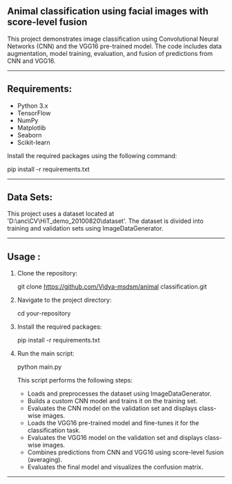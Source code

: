 Animal classification using facial images with score-level fusion
------------------------------------------------------------------

This project demonstrates image classification using Convolutional Neural Networks (CNN) and the VGG16 pre-trained model. The code includes data augmentation, model training, evaluation, and fusion of predictions from CNN and VGG16.

-------------
Requirements:
-------------

- Python 3.x
- TensorFlow
- NumPy
- Matplotlib
- Seaborn
- Scikit-learn

Install the required packages using the following command:

pip install -r requirements.txt

---------
Data Sets:
---------
This project uses a dataset located at 'D:\\anc\\CV\\HiT_demo_20100820\\dataset'. The dataset is divided into training and validation sets using ImageDataGenerator.

------
Usage :
-------
1. Clone the repository:

   git clone https://github.com/Vidya-msdsm/animal classification.git

2. Navigate to the project directory:
   
   cd your-repository

3. Install the required packages:

   pip install -r requirements.txt

4. Run the main script:

   python main.py
  

   This script performs the following steps:
   - Loads and preprocesses the dataset using ImageDataGenerator.
   - Builds a custom CNN model and trains it on the training set.
   - Evaluates the CNN model on the validation set and displays class-wise images.
   - Loads the VGG16 pre-trained model and fine-tunes it for the classification task.
   - Evaluates the VGG16 model on the validation set and displays class-wise images.
   - Combines predictions from CNN and VGG16 using score-level fusion (averaging).
   - Evaluates the final model and visualizes the confusion matrix.


---
